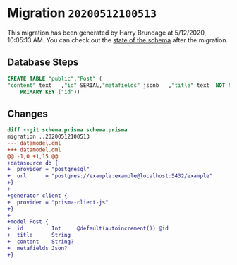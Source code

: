 # Migration `20200512100513`

This migration has been generated by Harry Brundage at 5/12/2020, 10:05:13 AM.
You can check out the [state of the schema](./schema.prisma) after the migration.

## Database Steps

```sql
CREATE TABLE "public"."Post" (
"content" text   ,"id" SERIAL,"metafields" jsonb   ,"title" text  NOT NULL ,
    PRIMARY KEY ("id"))
```

## Changes

```diff
diff --git schema.prisma schema.prisma
migration ..20200512100513
--- datamodel.dml
+++ datamodel.dml
@@ -1,0 +1,15 @@
+datasource db {
+  provider = "postgresql"
+  url      = "postgres://example:example@localhost:5432/example"
+}
+
+generator client {
+  provider = "prisma-client-js"
+}
+
+model Post {
+  id         Int     @default(autoincrement()) @id
+  title      String
+  content    String?
+  metafields Json?
+}
```



